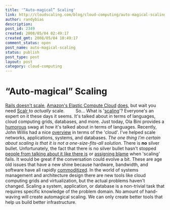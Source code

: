 ```yaml
---
title: '“Auto-magical” Scaling'
link: http://cloudscaling.com/blog/cloud-computing/auto-magical-scaling/
author: randybias
description: 
post_id: 2349
created: 2008/05/04 02:49:17
created_gmt: 2008/05/04 10:49:17
comment_status: open
post_name: auto-magical-scaling
status: publish
post_type: post
layout: post
category: cloud-computing
---
```


# “Auto-magical” Scaling

[Rails doesn't scale](http://www.google.com/search?hl=en&q=%22rails+doesn%27t+scale%22&btnG=Google+Search), [Amazon's Elastic Compute Cloud](http://ec2.amazonaws.com) [does](http://www.google.com/search?hl=en&safe=off&q=EC2+scale&btnG=Search), but wait you need [Scalr ](http://www.techcrunch.com/2008/04/03/scalr-the-auto-scaling-open-source-amazon-ec2-effort/) to _actually_ scale.         So... What is '[scaling](http://en.wikipedia.org/wiki/Scalability)'? Everyone's an expert on it these days it seems. It's talked about in terms of languages, cloud computing grids, databases, and more. Just today, Ola Bini provides a [humorous](http://ola-bini.blogspot.com/2008/05/just-add-scaling.html) swag at how it's talked about in terms of languages. Recently, John Willis had a nice [overview](http://www.johnmwillis.com/zenoss/drupal-dries-and-clouds/) in terms of the 'cloud'. I've helped scale networks, applications, systems, and databases. _The one thing I'm certain about scaling is that it is not a one-size-fits-all solution._ There is **no** silver bullet. Unfortunately, the fact that there is no silver bullet hasn't stopped [people from talking about it like there is](http://www.rightscale.com/m/features.html#4) or [assigning blame](http://www.techcrunch.com/2008/04/23/amateur-hour-over-at-twitter/) when 'scaling' fails. It would be great if the conversation could evolve a bit. These are age old issues that have a new shine because hardware, bandwidth, and software have all rapidly [commoditized](http://neotactics.com/blog/technology/gigaoms-pizza-boxes-need-new-toppings). In the world of systems management and architecture design there are new tools like cloud computing grids and virtualization, but the actual problems haven't changed. Scaling a system, application, or database is a non-trivial task that requires specific knowledge of the problem domain. No amount of hand-waving will create automagical scaling. We can only create better tools that help us build better infrastructure.